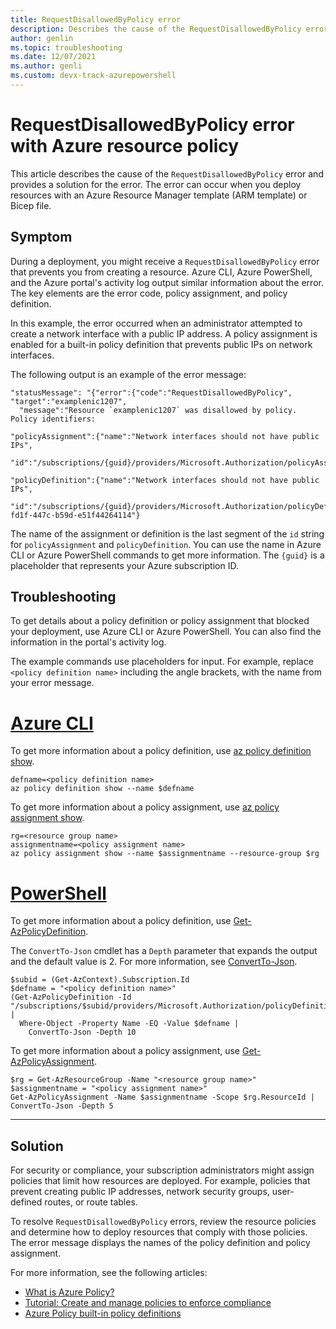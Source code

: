 ```yaml
---
title: RequestDisallowedByPolicy error
description: Describes the cause of the RequestDisallowedByPolicy error when deploying resources with an Azure Resource Manager template (ARM template) or Bicep file.
author: genlin
ms.topic: troubleshooting
ms.date: 12/07/2021
ms.author: genli
ms.custom: devx-track-azurepowershell
---
```


# RequestDisallowedByPolicy error with Azure resource policy

This article describes the cause of the `RequestDisallowedByPolicy` error and provides a solution for the error. The error can occur when you deploy resources with an Azure Resource Manager template (ARM template) or Bicep file.

## Symptom

During a deployment, you might receive a `RequestDisallowedByPolicy` error that prevents you from creating a resource. Azure CLI, Azure PowerShell, and the Azure portal's activity log output similar information about the error. The key elements are the error code, policy assignment, and policy definition.

In this example, the error occurred when an administrator attempted to create a network interface with a public IP address. A policy assignment is enabled for a built-in policy definition that prevents public IPs on network interfaces.

The following output is an example of the error message:

```Output
"statusMessage": "{"error":{"code":"RequestDisallowedByPolicy", "target":"examplenic1207",
  "message":"Resource `examplenic1207` was disallowed by policy. Policy identifiers:

"policyAssignment":{"name":"Network interfaces should not have public IPs",
  "id":"/subscriptions/{guid}/providers/Microsoft.Authorization/policyAssignments/1111aa2222bb3333cc4444dd"}

"policyDefinition":{"name":"Network interfaces should not have public IPs",
  "id":"/subscriptions/{guid}/providers/Microsoft.Authorization/policyDefinitions/83a86a26-fd1f-447c-b59d-e51f44264114"}
```

The name of the assignment or definition is the last segment of the `id` string for `policyAssignment` and `policyDefinition`. You can use the name in Azure CLI or Azure PowerShell commands to get more information. The `{guid}` is a placeholder that represents your Azure subscription ID.

## Troubleshooting

To get details about a policy definition or policy assignment that blocked your deployment, use  Azure CLI or Azure PowerShell. You can also find the information in the portal's activity log.

The example commands use placeholders for input. For example, replace `<policy definition name>` including the angle brackets, with the name from your error message.

# [Azure CLI](#tab/azure-cli)

To get more information about a policy definition, use [az policy definition show](/cli/azure/policy/definition#az_policy_definition_show).

```azurecli
defname=<policy definition name>
az policy definition show --name $defname
```

To get more information about a policy assignment, use [az policy assignment show](/cli/azure/policy/assignment#az_policy_assignment_show).

```azurecli
rg=<resource group name>
assignmentname=<policy assignment name>
az policy assignment show --name $assignmentname --resource-group $rg
```

# [PowerShell](#tab/azure-powershell)

To get more information about a policy definition, use [Get-AzPolicyDefinition](/powershell/module/az.resources/get-azpolicydefinition).

The `ConvertTo-Json` cmdlet has a `Depth` parameter that expands the output and the default value is 2. For more information, see [ConvertTo-Json](/powershell/module/microsoft.powershell.utility/convertto-json).

```azurepowershell
$subid = (Get-AzContext).Subscription.Id
$defname = "<policy definition name>"
(Get-AzPolicyDefinition -Id "/subscriptions/$subid/providers/Microsoft.Authorization/policyDefinitions") |
  Where-Object -Property Name -EQ -Value $defname |
    ConvertTo-Json -Depth 10
```

To get more information about a policy assignment, use [Get-AzPolicyAssignment](/powershell/module/az.resources/get-azpolicyassignment).

```azurepowershell
$rg = Get-AzResourceGroup -Name "<resource group name>"
$assignmentname = "<policy assignment name>"
Get-AzPolicyAssignment -Name $assignmentname -Scope $rg.ResourceId | ConvertTo-Json -Depth 5
```

---

## Solution

For security or compliance, your subscription administrators might assign policies that limit how resources are deployed. For example, policies that prevent creating public IP addresses, network security groups, user-defined routes, or route tables.

To resolve `RequestDisallowedByPolicy` errors, review the resource policies and determine how to deploy resources that comply with those policies. The error message displays the names of the policy definition and policy assignment.

For more information, see the following articles:

- [What is Azure Policy?](../../governance/policy/overview.md)
- [Tutorial: Create and manage policies to enforce compliance](../../governance/policy/tutorials/create-and-manage.md)
- [Azure Policy built-in policy definitions](../../governance/policy/samples/built-in-policies.md)
